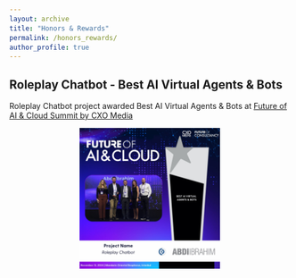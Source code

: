 ```yaml
---
layout: archive
title: "Honors & Rewards"
permalink: /honors_rewards/
author_profile: true
---
```


## Roleplay Chatbot - Best AI Virtual Agents & Bots

Roleplay Chatbot project awarded Best AI Virtual Agents & Bots at [Future of AI & Cloud Summit by CXO Media](https://futureofaisummit.net)

<p style="text-align: center;">
  <img src="../images/award_image.jpeg" alt="Best AI Virtual Agents & Bots award at Future of AI & Cloud Summit by CXO Media" style="width: 50%; height: 50%;" />
</p>
